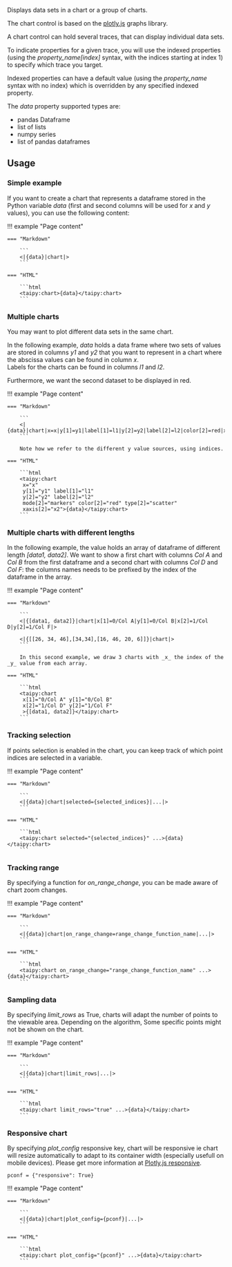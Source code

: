Displays data sets in a chart or a group of charts.

The chart control is based on the [plotly.js](https://plotly.com/javascript/)
graphs library.

A chart control can hold several traces, that can display individual data sets.  

To indicate properties for a given trace, you will use the indexed properties
(using the *property_name[index]* syntax, with the indices starting at index 1) to
specify which trace you target.

Indexed properties can have a default value (using the *property_name* syntax with
no index) which is overridden by any specified indexed property.

The _data_ property supported types are:
- pandas Dataframe
- list of lists
- numpy series
- list of pandas dataframes

## Usage

### Simple example

If you want to create a chart that represents a dataframe stored in the Python
variable _data_ (first and second columns will be used for _x_ and _y_ values), you can use the following content:

!!! example "Page content"

    === "Markdown"

        ```
        <|{data}|chart|>
        ```
  
    === "HTML"

        ```html
        <taipy:chart>{data}</taipy:chart>
        ```


### Multiple charts

You may want to plot different data sets in the same chart.

In the following example, _data_ holds a data frame where two sets of values are stored
in columns _y1_ and _y2_ that you want to represent in a chart where the abscissa
values can be found in column _x_.  
Labels for the charts can be found in columns _l1_ and _l2_.

Furthermore, we want the second dataset to be displayed in red.

!!! example "Page content"

    === "Markdown"

        ```
        <|{data}|chart|x=x|y[1]=y1|label[1]=l1|y[2]=y2|label[2]=l2|color[2]=red|xaxis[2]=x2|>
        ```
  
        Note how we refer to the different y value sources, using indices.

    === "HTML"

        ```html
        <taipy:chart
         x="x"
         y[1]="y1" label[1]="l1"
         y[2]="y2" label[2]="l2"
         mode[2]="markers" color[2]="red" type[2]="scatter"
         xaxis[2]="x2">{data}</taipy:chart>
        ```

### Multiple charts with different lengths

In the following example, the value holds an array of dataframe of different length _[data1, data2]_.
We want to show a first chart with columns _Col A_ and _Col B_ from the first dataframe and a second chart
with columns _Col D_ and _Col F_: the columns names needs to be prefixed by the index of the dataframe in the array.

!!! example "Page content"

    === "Markdown"

        ```
        <|{[data1, data2]}|chart|x[1]=0/Col A|y[1]=0/Col B|x[2]=1/Col D|y[2]=1/Col F|>

        <|{[[26, 34, 46],[34,34],[16, 46, 20, 6]]}|chart|>
        ```
  
        In this second example, we draw 3 charts with _x_ the index of the _y_ value from each array.

    === "HTML"

        ```html
        <taipy:chart
         x[1]="0/Col A" y[1]="0/Col B"
         x[2]="1/Col D" y[2]="1/Col F"
         >{[data1, data2]}</taipy:chart>
        ```


### Tracking selection

If points selection is enabled in the chart, you can keep track of which point indices
are selected in a variable.

!!! example "Page content"

    === "Markdown"

        ```
        <|{data}|chart|selected={selected_indices}|...|>
        ```

    === "HTML"

        ```html
        <taipy:chart selected="{selected_indices}" ...>{data}</taipy:chart>
        ```

### Tracking range

By specifying a function for _on_range_change_, you can be made aware of chart zoom changes.

!!! example "Page content"

    === "Markdown"

        ```
        <|{data}|chart|on_range_change=range_change_function_name|...|>
        ```

    === "HTML"

        ```html
        <taipy:chart on_range_change="range_change_function_name" ...>{data}</taipy:chart>
        ```

### Sampling data

By specifying _limit_rows_ as True, charts will adapt the number of points to the viewable area.
Depending on the algorithm, Some specific points might not be shown on the chart.

!!! example "Page content"

    === "Markdown"

        ```
        <|{data}|chart|limit_rows|...|>
        ```

    === "HTML"

        ```html
        <taipy:chart limit_rows="true" ...>{data}</taipy:chart>
        ```

### Responsive chart

By specifying _plot_config_ responsive key, chart will be responsive ie chart will resize automatically to adapt to its container width (especially usefull on mobile devices).
Please get more information at [Plotly.js responsive](https://plotly.com/javascript/responsive-fluid-layout/).

```py3
pconf = {"responsive": True}
```

!!! example "Page content"

    === "Markdown"

        ```
        <|{data}|chart|plot_config={pconf}|...|>
        ```

    === "HTML"

        ```html
        <taipy:chart plot_config="{pconf}" ...>{data}</taipy:chart>
        ```

